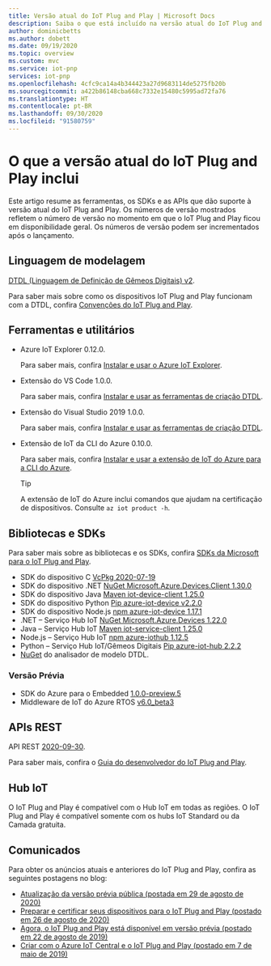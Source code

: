 ```yaml
---
title: Versão atual do IoT Plug and Play | Microsoft Docs
description: Saiba o que está incluído na versão atual do IoT Plug and Play.
author: dominicbetts
ms.author: dobett
ms.date: 09/19/2020
ms.topic: overview
ms.custom: mvc
ms.service: iot-pnp
services: iot-pnp
ms.openlocfilehash: 4cfc9ca14a4b344423a27d9683114de5275fb20b
ms.sourcegitcommit: a422b86148cba668c7332e15480c5995ad72fa76
ms.translationtype: HT
ms.contentlocale: pt-BR
ms.lasthandoff: 09/30/2020
ms.locfileid: "91580759"
---
```

# <a name="whats-in-the-current-iot-plug-and-play-release"></a>O que a versão atual do IoT Plug and Play inclui

Este artigo resume as ferramentas, os SDKs e as APIs que dão suporte à versão atual do IoT Plug and Play. Os números de versão mostrados refletem o número de versão no momento em que o IoT Plug and Play ficou em disponibilidade geral. Os números de versão podem ser incrementados após o lançamento.

## <a name="modeling-language"></a>Linguagem de modelagem

[DTDL (Linguagem de Definição de Gêmeos Digitais) v2](https://github.com/Azure/opendigitaltwins-dtdl).

Para saber mais sobre como os dispositivos IoT Plug and Play funcionam com a DTDL, confira [Convenções do IoT Plug and Play](concepts-convention.md).

## <a name="tools-and-utilities"></a>Ferramentas e utilitários

- Azure IoT Explorer 0.12.0.

    Para saber mais, confira [Instalar e usar o Azure IoT Explorer](howto-use-iot-explorer.md).

- Extensão do VS Code 1.0.0.

    Para saber mais, confira [Instalar e usar as ferramentas de criação DTDL](howto-use-dtdl-authoring-tools.md).

- Extensão do Visual Studio 2019 1.0.0.

    Para saber mais, confira [Instalar e usar as ferramentas de criação DTDL](howto-use-dtdl-authoring-tools.md).

- Extensão de IoT da CLI do Azure 0.10.0.

    Para saber mais, confira [Instalar e usar a extensão de IoT do Azure para a CLI do Azure](howto-use-iot-pnp-cli.md).

    > [!TIP]
    > A extensão de IoT do Azure inclui comandos que ajudam na certificação de dispositivos. Consulte `az iot product -h`.



## <a name="libraries-and-sdks"></a>Bibliotecas e SDKs

Para saber mais sobre as bibliotecas e os SDKs, confira [SDKs da Microsoft para o IoT Plug and Play](libraries-sdks.md).

- SDK do dispositivo C [VcPkg 2020-07-19](https://github.com/microsoft/vcpkg/tree/master/ports/azure-iot-sdk-c)
- SDK do dispositivo .NET [NuGet Microsoft.Azure.Devices.Client 1.30.0](https://www.nuget.org/packages/Microsoft.Azure.Devices.Client/)
- SDK do dispositivo Java [Maven iot-device-client 1.25.0](https://search.maven.org/artifact/com.microsoft.azure.sdk.iot/iot-device-client)
- SDK do dispositivo Python [Pip azure-iot-device v2.2.0](https://pypi.org/project/azure-iot-device/)
- SDK do dispositivo Node.js [npm azure-iot-device 1.17.1](https://www.npmjs.com/package/azure-iot-device)
- .NET – Serviço Hub IoT [NuGet Microsoft.Azure.Devices 1.22.0](https://www.nuget.org/packages/Microsoft.Azure.Devices/)
- Java – Serviço Hub IoT [Maven iot-service-client 1.25.0](https://search.maven.org/artifact/com.microsoft.azure.sdk.iot/iot-service-client)
- Node.js – Serviço Hub IoT [npm azure-iothub 1.12.5](https://www.npmjs.com/package/azure-iothub)
- Python – Serviço Hub IoT/Gêmeos Digitais [Pip azure-iot-hub 2.2.2](https://pypi.org/project/azure-iot-hub/)
- [NuGet](https://www.nuget.org/packages/Microsoft.Azure.DigitalTwins.Parser) do analisador de modelo DTDL.

### <a name="preview"></a>Versão Prévia

- SDK do Azure para o Embedded [1.0.0-preview.5](https://github.com/Azure/azure-sdk-for-c/releases/tag/1.0.0-preview.5)
- Middleware de IoT do Azure RTOS [v6.0_beta3](https://github.com/azure-rtos/azure-iot-preview/releases/tag/v6.0_beta3)

## <a name="rest-apis"></a>APIs REST

API REST [2020-09-30](https://docs.microsoft.com/rest/api/iothub).

Para saber mais, confira o [Guia do desenvolvedor do IoT Plug and Play](concepts-developer-guide-service.md).

## <a name="iot-hub"></a>Hub IoT

O IoT Plug and Play é compatível com o Hub IoT em todas as regiões. O IoT Plug and Play é compatível somente com os hubs IoT Standard ou da Camada gratuita.

## <a name="announcements"></a>Comunicados

Para obter os anúncios atuais e anteriores do IoT Plug and Play, confira as seguintes postagens no blog:

- [Atualização da versão prévia pública (postada em 29 de agosto de 2020)](https://techcommunity.microsoft.com/t5/internet-of-things/add-quot-plug-and-play-quot-to-your-iot-solutions/ba-p/1548531)
- [Preparar e certificar seus dispositivos para o IoT Plug and Play (postado em 26 de agosto de 2020)](https://azure.microsoft.com/blog/prepare-and-certify-your-devices-for-iot-plug-and-play/)
- [Agora, o IoT Plug and Play está disponível em versão prévia (postado em 22 de agosto de 2019)](https://azure.microsoft.com/blog/iot-plug-and-play-is-now-available-in-preview/)
- [Criar com o Azure IoT Central e o IoT Plug and Play (postado em 7 de maio de 2019)](https://azure.microsoft.com/blog/build-with-azure-iot-central-and-iot-plug-and-play/)

